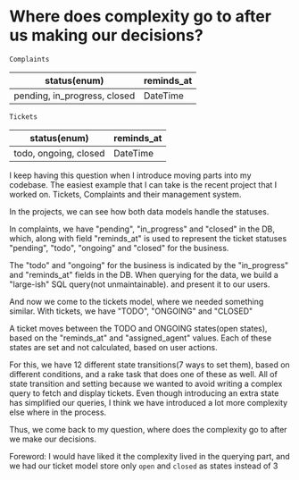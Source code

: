 # Where does complexity go to after us making our decisions?

`Complaints`

|status(enum)| reminds_at |
| ---- | ---------- |
| pending, in_progress, closed | DateTime |

`Tickets`

|status(enum)| reminds_at |
| ---- | ---------- |
| todo, ongoing, closed | DateTime |

I keep having this question when I introduce moving parts into my codebase.
The easiest example that I can take is the recent project that I worked on.
Tickets, Complaints and their management system.

In the projects, we can see how both data models handle the statuses.

In complaints, we have "pending", "in_progress" and "closed" in the DB, which,
along with field "reminds_at" is used to represent the ticket statuses
"pending", "todo", "ongoing" and "closed" for the business.

The "todo" and "ongoing" for the business is indicated by the "in_progress" and "reminds_at" fields in the DB.
When querying for the data, we build a "large-ish" SQL query(not unmaintainable). and present it to our users.

And now we come to the tickets model, where we needed something similar.
With tickets, we have "TODO", "ONGOING" and "CLOSED"

A ticket moves between the TODO and ONGOING states(open states), based on the "reminds_at" and "assigned_agent" values.
Each of these states are set and not calculated, based on user actions.

For this, we have 12 different state transitions(7 ways to set them), based on different conditions, and a rake task that does one of these as well.
All of state transition and setting because we wanted to avoid writing a complex query to fetch and display tickets.
Even though introducing an extra state has simplified our queries, I think we have introduced a lot more complexity else where in the process.

Thus, we come back to my question, where does the complexity go to after we make our decisions.

Foreword: I would have liked it the complexity lived in the querying part, and we had our ticket model store only `open` and `closed` as states instead of 3
